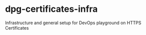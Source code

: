 # dpg-certificates-infra
Infrastructure and general setup for DevOps playground on HTTPS Certificates
